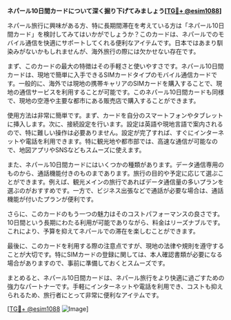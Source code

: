**ネパール10日間カードについて深く掘り下げてみましょう[[TG💪+ @esim1088](https://t.me/s/esim1088)]**

ネパール旅行に興味がある方、特に長期間滞在を考えている方は「ネパール10日間カード」を検討してみてはいかがでしょうか？このカードは、ネパールでのモバイル通信を快適にサポートしてくれる便利なアイテムです。日本ではあまり馴染みがないかもしれませんが、海外旅行の際には欠かせない存在です。

まず、このカードの最大の特徴はその手軽さと使いやすさです。ネパール10日間カードは、現地で簡単に入手できるSIMカードタイプのモバイル通信カードです。一般的に、海外では現地の携帯キャリアのSIMカードを購入することで、現地の通信サービスを利用することが可能です。このネパール10日間カードも同様で、現地の空港や主要な都市にある販売店で購入することができます。

使用方法は非常に簡単です。まず、カードを自分のスマートフォンやタブレットに挿入します。次に、接続設定を行います。設定は英語や現地言語で案内されるので、特に難しい操作は必要ありません。設定が完了すれば、すぐにインターネットや電話を利用できます。特に観光地や都市部では、高速な通信が可能なので、地図アプリやSNSなどもスムーズに使えます。

また、ネパール10日間カードにはいくつかの種類があります。データ通信専用のものから、通話機能付きのものまであります。旅行の目的や予定に応じて選ぶことができます。例えば、観光メインの旅行であればデータ通信量の多いプランを選ぶのがおすすめです。一方で、ビジネス出張などで通話が必要な場合は、通話機能が付いたプランが便利です。

さらに、このカードのもう一つの魅力はそのコストパフォーマンスの良さです。10日間という長期にわたる利用が可能でありながら、料金はリーズナブルです。これにより、予算を抑えてネパールでの滞在を楽しむことができます。

最後に、このカードを利用する際の注意点ですが、現地の法律や規則を遵守することが大切です。特にSIMカードの登録に関しては、本人確認書類が必要になる場合がありますので、事前に準備しておくとスムーズです。

まとめると、ネパール10日間カードは、ネパール旅行をより快適に過ごすための強力なパートナーです。手軽にインターネットや電話を利用でき、コストも抑えられるため、旅行者にとって非常に便利なアイテムです。

[[TG💪+ @esim1088](https://t.me/s/esim1088) ![Image](https://i.postimg.cc/Y0z9fWf4/image.png)]